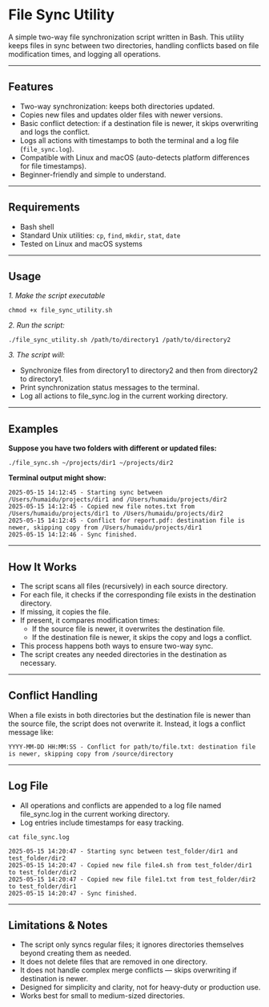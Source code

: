# File Sync Utility

A simple two-way file synchronization script written in Bash. This utility keeps files in sync between two directories, handling conflicts based on file modification times, and logging all operations.

---

## Features

- Two-way synchronization: keeps both directories updated.
- Copies new files and updates older files with newer versions.
- Basic conflict detection: if a destination file is newer, it skips overwriting and logs the conflict.
- Logs all actions with timestamps to both the terminal and a log file (`file_sync.log`).
- Compatible with Linux and macOS (auto-detects platform differences for file timestamps).
- Beginner-friendly and simple to understand.

---

## Requirements

- Bash shell
- Standard Unix utilities: `cp`, `find`, `mkdir`, `stat`, `date`
- Tested on Linux and macOS systems

---

## Usage

*1. Make the script executable*
```
chmod +x file_sync_utility.sh

```
*2. Run the script:*

```
./file_sync_utility.sh /path/to/directory1 /path/to/directory2

```

*3. The script will*:

- Synchronize files from directory1 to directory2 and then from directory2 to directory1.
- Print synchronization status messages to the terminal.
- Log all actions to file_sync.log in the current working directory.

---

## Examples

**Suppose you have two folders with different or updated files:**

```
./file_sync.sh ~/projects/dir1 ~/projects/dir2

```

**Terminal output might show:**

```
2025-05-15 14:12:45 - Starting sync between /Users/humaidu/projects/dir1 and /Users/humaidu/projects/dir2
2025-05-15 14:12:45 - Copied new file notes.txt from /Users/humaidu/projects/dir1 to /Users/humaidu/projects/dir2
2025-05-15 14:12:45 - Conflict for report.pdf: destination file is newer, skipping copy from /Users/humaidu/projects/dir1
2025-05-15 14:12:46 - Sync finished.

```

---

## How It Works

- The script scans all files (recursively) in each source directory.
- For each file, it checks if the corresponding file exists in the destination directory.
- If missing, it copies the file.
- If present, it compares modification times:
    - If the source file is newer, it overwrites the destination file.
    - If the destination file is newer, it skips the copy and logs a conflict.
- This process happens both ways to ensure two-way sync.
- The script creates any needed directories in the destination as necessary.

---

## Conflict Handling

When a file exists in both directories but the destination file is newer than the source file, the script does not overwrite it. Instead, it logs a conflict message like:

```
YYYY-MM-DD HH:MM:SS - Conflict for path/to/file.txt: destination file is newer, skipping copy from /source/directory

```

---

## Log File

- All operations and conflicts are appended to a log file named file_sync.log in the current working directory.
- Log entries include timestamps for easy tracking.

```
cat file_sync.log

2025-05-15 14:20:47 - Starting sync between test_folder/dir1 and test_folder/dir2
2025-05-15 14:20:47 - Copied new file file4.sh from test_folder/dir1 to test_folder/dir2
2025-05-15 14:20:47 - Copied new file file1.txt from test_folder/dir2 to test_folder/dir1
2025-05-15 14:20:47 - Sync finished.

```

---

## Limitations & Notes

- The script only syncs regular files; it ignores directories themselves beyond creating them as needed.
- It does not delete files that are removed in one directory.
- It does not handle complex merge conflicts — skips overwriting if destination is newer.
- Designed for simplicity and clarity, not for heavy-duty or production use.
- Works best for small to medium-sized directories.


